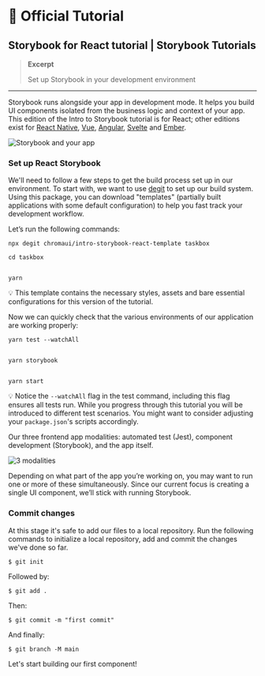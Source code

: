 # 📔 Official Tutorial

## Storybook for React tutorial | Storybook Tutorials

> **Excerpt**
>
> Set up Storybook in your development environment

***

Storybook runs alongside your app in development mode. It helps you build UI components isolated from the business logic and context of your app. This edition of the Intro to Storybook tutorial is for React; other editions exist for [React Native](https://storybook.js.org/tutorials/intro-to-storybook/react-native/en/get-started), [Vue](https://storybook.js.org/tutorials/intro-to-storybook/vue/en/get-started), [Angular](https://storybook.js.org/tutorials/intro-to-storybook/angular/en/get-started), [Svelte](https://storybook.js.org/tutorials/intro-to-storybook/svelte/en/get-started) and [Ember](https://storybook.js.org/tutorials/intro-to-storybook/ember/en/get-started).

![Storybook and your app](https://storybook.js.org/tutorials/intro-to-storybook/storybook-relationship.jpg)

### Set up React Storybook

We'll need to follow a few steps to get the build process set up in our environment. To start with, we want to use [degit](https://github.com/Rich-Harris/degit) to set up our build system. Using this package, you can download "templates" (partially built applications with some default configuration) to help you fast track your development workflow.

Let’s run the following commands:

```
npx degit chromaui/intro-storybook-react-template taskbox

cd taskbox


yarn
```

💡 This template contains the necessary styles, assets and bare essential configurations for this version of the tutorial.

Now we can quickly check that the various environments of our application are working properly:

```
yarn test --watchAll


yarn storybook


yarn start
```

💡 Notice the `--watchAll` flag in the test command, including this flag ensures all tests run. While you progress through this tutorial you will be introduced to different test scenarios. You might want to consider adjusting your `package.json`'s scripts accordingly.

Our three frontend app modalities: automated test (Jest), component development (Storybook), and the app itself.

![3 modalities](https://storybook.js.org/tutorials/intro-to-storybook/app-three-modalities.png)

Depending on what part of the app you’re working on, you may want to run one or more of these simultaneously. Since our current focus is creating a single UI component, we’ll stick with running Storybook.

### Commit changes

At this stage it's safe to add our files to a local repository. Run the following commands to initialize a local repository, add and commit the changes we've done so far.

```
$ git init
```

Followed by:

```
$ git add .
```

Then:

```
$ git commit -m "first commit"
```

And finally:

```
$ git branch -M main
```

Let's start building our first component!

